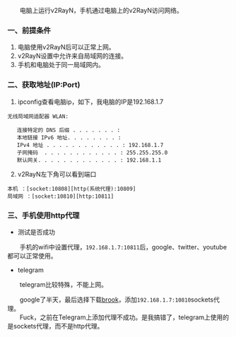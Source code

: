 &emsp;&emsp;电脑上运行v2RayN，手机通过电脑上的v2RayN访问网络。

### 一、前提条件
  
1. 电脑使用v2RayN后可以正常上网。
2. v2RayN设置中允许来自局域网的连接。
3. 手机和电脑处于同一局域网内。

### 二、获取地址(IP:Port)
  
1. ipconfig查看电脑ip，如下，我电脑的IP是192.168.1.7

```shell
无线局域网适配器 WLAN:

   连接特定的 DNS 后缀 . . . . . . . :
   本地链接 IPv6 地址. . . . . . . . : 
   IPv4 地址 . . . . . . . . . . . . : 192.168.1.7
   子网掩码  . . . . . . . . . . . . : 255.255.255.0
   默认网关. . . . . . . . . . . . . : 192.168.1.1
```

2. v2RayN左下角可以看到端口

```
本机 ：[socket:10808][http(系统代理):10809] 
局域网 ：[socket:10810][http:10811] 
```

### 三、手机使用http代理

+ 测试是否成功
  
&emsp;&emsp;手机的wifi中设置代理，```192.168.1.7:10811```后，google、twitter、youtube都可以正常使用。

+ telegram

&emsp;&emsp;telegram比较特殊，不能上网。
  
&emsp;&emsp;google了半天，最后选择下载[brook](https://apps.apple.com/us/app/brook-%E4%B8%8D%E4%BB%85%E4%BB%85%E6%98%AF%E4%BB%A3%E7%90%86/id1216002642?l=zh)，添加```192.168.1.7:10810```sockets代理。  
&emsp;&emsp;Fuck，之前在Telegram上添加代理不成功。是我搞错了，telegram上使用的是sockets代理，而不是http代理。

